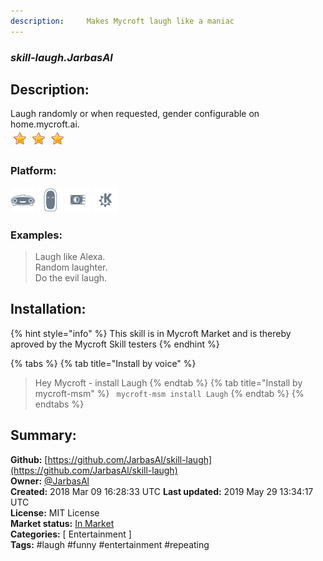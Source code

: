 ```yaml
---
description:     Makes Mycroft laugh like a maniac
---
```


### _skill-laugh.JarbasAl_  
## Description:  
Laugh randomly or when requested, gender configurable on home.mycroft.ai.  
![](../.gitbook/assets/star.png)![](../.gitbook/assets/star.png)![](../.gitbook/assets/star.png)  
### Platform:  
 ![Mark I](../.gitbook/assets/mark-1-icon.png)  ![Mark II](../.gitbook/assets/mark-2-icon.png)  ![Picroft](../.gitbook/assets/picroft-icon.png)  ![plasmoid](../.gitbook/assets/kde.png)   
### Examples:  
> Laugh like Alexa.  
> Random laughter.  
> Do the evil laugh.  
  
## Installation:  
{% hint style="info" %}
This skill is in Mycroft Market and is thereby aproved by the Mycroft Skill testers
{% endhint %}
    
{% tabs %}
{% tab title="Install by voice" %}
> Hey Mycroft - install Laugh
{% endtab %}
  {% tab title="Install by mycroft-msm" %}
``` mycroft-msm install Laugh```
{% endtab %}
  {% endtabs %}
    
## Summary:  
**Github:** [https://github.com/JarbasAl/skill-laugh](https://github.com/JarbasAl/skill-laugh)  
**Owner:** [@JarbasAl](https://github.com/JarbasAl)  
**Created:** 2018 Mar 09 16:28:33 UTC  **Last updated:** 2019 May 29 13:34:17 UTC  
**License:** MIT License  
**Market status:** [In Market](https://market.mycroft.ai/skill/laugh)  
**Categories:** [ Entertainment ]   
**Tags:** \#laugh \#funny \#entertainment \#repeating   
